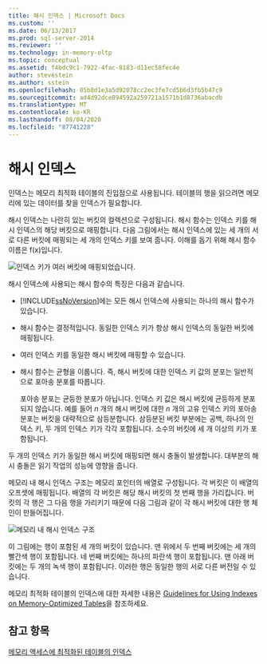 ```yaml
---
title: 해시 인덱스 | Microsoft Docs
ms.custom: ''
ms.date: 06/13/2017
ms.prod: sql-server-2014
ms.reviewer: ''
ms.technology: in-memory-oltp
ms.topic: conceptual
ms.assetid: f4bdc9c1-7922-4fac-8183-d11ec58fec4e
author: stevestein
ms.author: sstein
ms.openlocfilehash: 05b8d1e3a5d92078cc2ec3fe7cd5b6d3fb5b47c9
ms.sourcegitcommit: ad4d92dce894592a259721a1571b1d8736abacdb
ms.translationtype: MT
ms.contentlocale: ko-KR
ms.lasthandoff: 08/04/2020
ms.locfileid: "87741228"
---
```

# <a name="hash-indexes"></a>해시 인덱스
  인덱스는 메모리 최적화 테이블의 진입점으로 사용됩니다. 테이블의 행을 읽으려면 메모리에 있는 데이터를 찾을 인덱스가 필요합니다.  
  
 해시 인덱스는 나란히 있는 버킷의 컬렉션으로 구성됩니다. 해시 함수는 인덱스 키를 해시 인덱스의 해당 버킷으로 매핑합니다. 다음 그림에서는 해시 인덱스에 있는 세 개의 서로 다른 버킷에 매핑되는 세 개의 인덱스 키를 보여 줍니다. 이해를 돕기 위해 해시 함수 이름은 f(x)입니다.  
  
 ![인덱스 키가 여러 버킷에 매핑되었습니다.](../../2014/database-engine/media/hekaton-tables-2.gif "인덱스 키가 여러 버킷에 매핑되었습니다.")  
  
 해시 인덱스에 사용되는 해시 함수의 특징은 다음과 같습니다.  
  
-   [!INCLUDE[ssNoVersion](../includes/ssnoversion-md.md)]에는 모든 해시 인덱스에 사용되는 하나의 해시 함수가 있습니다.  
  
-   해시 함수는 결정적입니다. 동일한 인덱스 키가 항상 해시 인덱스의 동일한 버킷에 매핑됩니다.  
  
-   여러 인덱스 키를 동일한 해시 버킷에 매핑할 수 있습니다.  
  
-   해시 함수는 균형을 이룹니다. 즉, 해시 버킷에 대한 인덱스 키 값의 분포는 일반적으로 포아송 분포를 따릅니다.  
  
     포아송 분포는 균등한 분포가 아닙니다. 인덱스 키 값은 해시 버킷에 균등하게 분포되지 않습니다. 예를 들어 *n* 개의 해시 버킷에 대한 *n* 개의 고유 인덱스 키의 포아송 분포는 버킷을 대략적으로 삼등분합니다. 삼등분된 버킷 부분에는 공백, 하나의 인덱스 키, 두 개의 인덱스 키가 각각 포함됩니다. 소수의 버킷에 세 개 이상의 키가 포함됩니다.  
  
 두 개의 인덱스 키가 동일한 해시 버킷에 매핑되면 해시 충돌이 발생합니다. 대부분의 해시 충돌은 읽기 작업의 성능에 영향을 줍니다.  
  
 메모리 내 해시 인덱스 구조는 메모리 포인터의 배열로 구성됩니다. 각 버킷은 이 배열의 오프셋에 매핑됩니다. 배열의 각 버킷은 해당 해시 버킷의 첫 번째 행을 가리킵니다. 버킷의 각 행은 그 다음 행을 가리키기 때문에 다음 그림과 같이 각 해시 버킷에 대한 행 체인이 만들어집니다.  
  
 ![메모리 내 해시 인덱스 구조](../../2014/database-engine/media/hekaton-tables-3.gif "메모리 내 해시 인덱스 구조")  
  
 이 그림에는 행이 포함된 세 개의 버킷이 있습니다. 맨 위에서 두 번째 버킷에는 세 개의 빨간색 행이 포함됩니다. 네 번째 버킷에는 하나의 파란색 행이 포함됩니다. 맨 아래 버킷에는 두 개의 녹색 행이 포함됩니다. 이러한 행은 동일한 행의 서로 다른 버전일 수 있습니다.  
  
 메모리 최적화 테이블의 인덱스에 대한 자세한 내용은 [Guidelines for Using Indexes on Memory-Optimized Tables](../relational-databases/in-memory-oltp/memory-optimized-tables.md)을 참조하세요.  
  
## <a name="see-also"></a>참고 항목  
 [메모리 액세스에 최적화된 테이블의 인덱스](../../2014/database-engine/indexes-on-memory-optimized-tables.md)  
  
  
